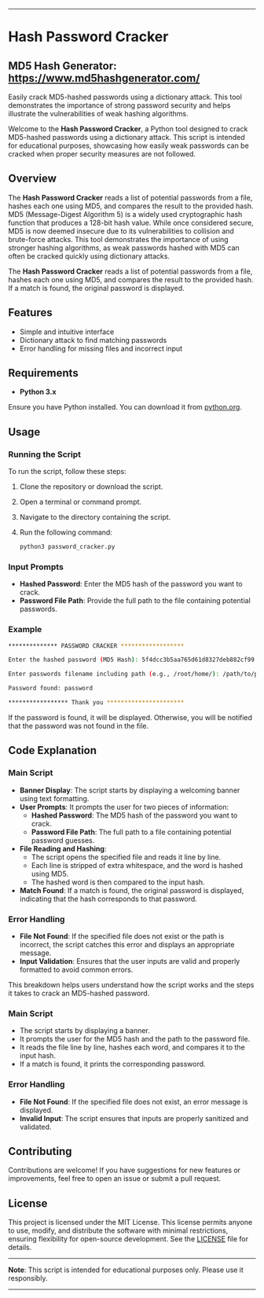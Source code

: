 
---

# Hash Password Cracker

## MD5 Hash Generator: https://www.md5hashgenerator.com/

Easily crack MD5-hashed passwords using a dictionary attack. This tool demonstrates the importance of strong password security and helps illustrate the vulnerabilities of weak hashing algorithms.

Welcome to the **Hash Password Cracker**, a Python tool designed to crack MD5-hashed passwords using a dictionary attack. This script is intended for educational purposes, showcasing how easily weak passwords can be cracked when proper security measures are not followed.

## Overview

The **Hash Password Cracker** reads a list of potential passwords from a file, hashes each one using MD5, and compares the result to the provided hash. MD5 (Message-Digest Algorithm 5) is a widely used cryptographic hash function that produces a 128-bit hash value. While once considered secure, MD5 is now deemed insecure due to its vulnerabilities to collision and brute-force attacks. This tool demonstrates the importance of using stronger hashing algorithms, as weak passwords hashed with MD5 can often be cracked quickly using dictionary attacks.

The **Hash Password Cracker** reads a list of potential passwords from a file, hashes each one using MD5, and compares the result to the provided hash. If a match is found, the original password is displayed.

## Features
- Simple and intuitive interface
- Dictionary attack to find matching passwords
- Error handling for missing files and incorrect input

## Requirements

- **Python 3.x**

Ensure you have Python installed. You can download it from [python.org](https://www.python.org/).

## Usage

### Running the Script

To run the script, follow these steps:

1. Clone the repository or download the script.
2. Open a terminal or command prompt.
3. Navigate to the directory containing the script.
4. Run the following command:

   ```bash
   python3 password_cracker.py
   ```

### Input Prompts

- **Hashed Password**: Enter the MD5 hash of the password you want to crack.
- **Password File Path**: Provide the full path to the file containing potential passwords.

### Example

```bash
************** PASSWORD CRACKER ******************

Enter the hashed password (MD5 Hash): 5f4dcc3b5aa765d61d8327deb882cf99

Enter passwords filename including path (e.g., /root/home/): /path/to/passwords.txt

Password found: password

***************** Thank you **********************
```

If the password is found, it will be displayed. Otherwise, you will be notified that the password was not found in the file.

## Code Explanation

### Main Script

- **Banner Display**: The script starts by displaying a welcoming banner using text formatting.
- **User Prompts**: It prompts the user for two pieces of information:
  - **Hashed Password**: The MD5 hash of the password you want to crack.
  - **Password File Path**: The full path to a file containing potential password guesses.
- **File Reading and Hashing**:
  - The script opens the specified file and reads it line by line.
  - Each line is stripped of extra whitespace, and the word is hashed using MD5.
  - The hashed word is then compared to the input hash.
- **Match Found**: If a match is found, the original password is displayed, indicating that the hash corresponds to that password.

### Error Handling

- **File Not Found**: If the specified file does not exist or the path is incorrect, the script catches this error and displays an appropriate message.
- **Input Validation**: Ensures that the user inputs are valid and properly formatted to avoid common errors.

This breakdown helps users understand how the script works and the steps it takes to crack an MD5-hashed password.

### Main Script

- The script starts by displaying a banner.
- It prompts the user for the MD5 hash and the path to the password file.
- It reads the file line by line, hashes each word, and compares it to the input hash.
- If a match is found, it prints the corresponding password.

### Error Handling

- **File Not Found**: If the specified file does not exist, an error message is displayed.
- **Invalid Input**: The script ensures that inputs are properly sanitized and validated.

## Contributing

Contributions are welcome! If you have suggestions for new features or improvements, feel free to open an issue or submit a pull request.

## License

This project is licensed under the MIT License. This license permits anyone to use, modify, and distribute the software with minimal restrictions, ensuring flexibility for open-source development. See the [LICENSE](LICENSE) file for details.

---

**Note**: This script is intended for educational purposes only. Please use it responsibly.

---
